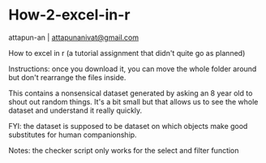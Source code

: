 # How-2-excel-in-r
attapun-an | attapunanivat@gmail.com

 How to excel in r (a tutorial assignment that didn't quite go as planned)

Instructions: once you download it, you can move the whole folder around but don't rearrange the files inside.

 This contains a nonsensical dataset generated by asking an 8 year old to shout out random things. It's a bit small but that allows us to see the whole dataset and understand it really quickly.

 FYI: the dataset is supposed to be dataset on which objects make good substitutes for human companionship.

Notes: the checker script only works for the select and filter function
